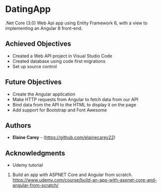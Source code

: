 # DatingApp
.Net Core (3.0) Web Api app using Entity Framework 6, with a view to implementing an Angular 8 front-end.

## Achieved Objectives

* Created a Web API project in Visual Studio Code 
* Created database using code first migrations
* Set up source control 

## Future Objectives

* Create the Angular application
* Make HTTP requests from Angular to fetch data from our API
* Bind data from the API to the HTML to display it on the page
* Add support for Bootstrap and Font Awesome

## Authors

* **Elaine Carey** - (https://github.com/elainecarey22)

## Acknowledgments

* Udemy tutorial
 1. Build an app with ASPNET Core and Angular from scratch. https://www.udemy.com/course/build-an-app-with-aspnet-core-and-angular-from-scratch/
